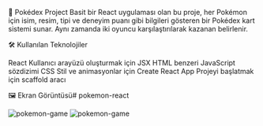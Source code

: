 🧠 Pokédex Project
Basit bir React uygulaması olan bu proje, her Pokémon için isim, resim, tipi ve deneyim puanı gibi bilgileri gösteren bir Pokédex kart sistemi sunar. Aynı zamanda iki oyuncu karşılaştırılarak kazanan belirlenir.

🛠️ Kullanılan Teknolojiler

React	Kullanıcı arayüzü oluşturmak için
JSX	HTML benzeri JavaScript sözdizimi
CSS	Stil ve animasyonlar için
Create React App	Projeyi başlatmak için scaffold aracı

🖼️ Ekran Görüntüsü# pokemon-react



![pokemon-game](https://github.com/user-attachments/assets/f5f5bc62-c04d-4914-944a-934f5c5a3db2)
![pokemon-game](https://github.com/user-attachments/assets/f5f5bc62-c04d-4914-944a-934f5c5a3db2)
